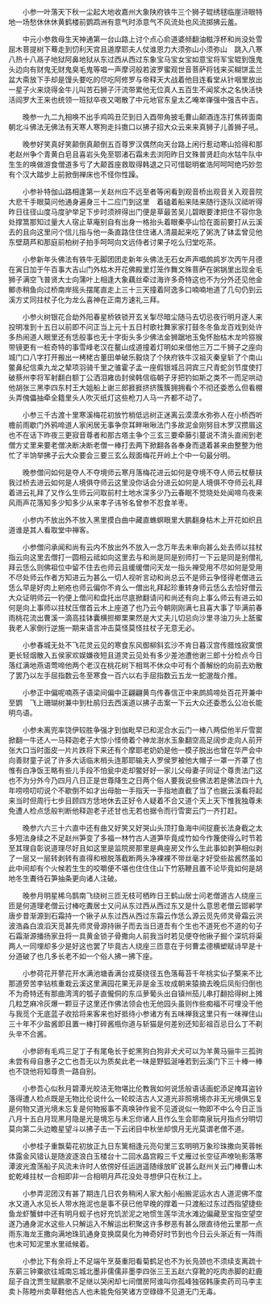 <!-- { "loadSidebar": true } -->
　　小参一叶落天下秋一尘起大地收嘉州大象陕府铁牛三个狮子辊绣毬临崖浒眼特地一场愁休休休黄鹤楼前鹦鹉洲有意气时添意气不风流处也风流掷拂云羞。

　　中元小参救母生天神通第一台山路上讨个点心俞道婆倾翻油糍浮杯和尚没处雪屈木菩提树下蓦走到忉利天宫且道摩耶夫人仗谁恩力大须弥山小须弥山　跳入八寒八热十八鬲子地狱阿鼻地狱从东过西从西过东象宝马宝女宝如意宝将军宝辊到饿鬼头边向有财鬼无财鬼臭毛鬼等唱一声摩诃般若波罗蜜观世音菩萨将钱来买糊饼盂兰盆大斋放下手却是馒头要吃的尽吃阿修罗与帝释天大战着他目连看堂从针咽里放出一星子火来烧得金牛儿叫苦石狮子汗流带累他无位真人五百生不闻浆水之名快活快活阎罗大王来也统领一班狱卒夜又喝散了中元地官东皇太乙唵崒嵂强中强吉中吉。

　　晚参一九二九相唤不出手鸡鸣丑茫到日入酉带角披毛曹山颠酒连冻打焦砖面南朝北斗佛法无佛法有天寒人寒狗走抖擞口以拂子招大众云来来真狮子儿善狮子吼。

　　晚参好笑真好笑颠倒真颠倒五百尊罗汉偶然向天台路上闲行惹动寒山拾得和那老赵州争个青黄白皂且喜岩头免至鄂渚石霜未去浏阳昨日文殊普贤赶向水牯牛队中生生的唤做游食僧道多亏了大颠首座救取得韩退之只可惜聪明崔浩阿呵呵绝巧妙忽有个汉大踏步上前掀倒禅床也不怪你性躁。

　　小参补特伽山路相逢第一关赵州应不远至者等闲看到观音桥出观音关入观音院大悲千手眼莫问他通身遍身三十二应门到这里　着磕着船来陆来随行逐队汉祗听得昨日往径山度马度驴举足下步时须辨得出门便是草最苦吴儿碧眼要津把住不容你急处撑篙那知过量大人宿止草庵别自有出身一格抬头着眼秦亭山恰在面前要打从云溪去的且向这里问个信儿指与他一条直路住住住诸人清晨起来吃了粥洗了钵盂曾见他东壁葫芦和那庭前柏树子拍手呵呵向文远侍者讨果子吃么归堂吃茶。

　　小参新年头佛法有铁牛无脚团团走新年头佛法无石女声声唱鹧鸪岁次丙午月德在寅日加于午百事大吉山门外枯木开花佛殿里灯笼作舞文殊菩萨在粥锅里出现金毛狮子满空飞普贤大士向蒲叶上相逢大象藕丝牵过海许多奇特这也不为分外还见他金鲫赤稍鱼向过桥南岸摇头摆尾直走上三十三天撞着阿逸多口喃喃地道了几句仍到云溪方丈同拄杖子化为龙么喜神在正南方速礼三拜。

　　小参火树银花合劫外阳春星桥铁锁开玄关掣尽暗尘随马去切忌夜行明月逐人来投明准到十五日以前即不问正当上元十五日村歌社舞家家打鼓冬冬鱼龙百戏到处许多热闹道人眼里还有恁般事也无十字街头多少佛法金狮踞地玉兔怀胎枯木龙吟猕猴带镜更有一桩奇特的事雪峰老汉在鳌山成道撞着灯明如来借他三万二千狮子之座向城门口八字打开搬出一栲栳古董田单破乐毅烧了个陕府铁牛汉祖灭秦皇斩了个南山鳖鼻纪信乘九龙之辇项羽骑千里之骓霍子孟一座假银城吕洞宾三尺青蛇剑节度使打破蔡州李将军射翻白额丁公洒泪雍齿封侯韩信临朝子牙把钓如斯之类不一而足哄动他胡张三黑李四东村王大姐船上谢三郎捱捱挤挤簇簇拥拥看个不彻还委悉么但看棚头弄傀儡抽牵全籍里头人吹灭纸灯这些枪刀人马一齐都不动了。

　　小参三千古渡十里寒溪梅花初放竹梢低远树正迷离云漠漠水弥弥人在小桥西听檐前雨歇门外鸦啼道人家闲居无事争奈耳畔啾啾法门多故泥金刚努目木罗汉攒眉这也不在话下昨夜三更寂音尊者和那古塔主争个三玄三要牵藤引蔓说不清头直闹到老僧方丈里来要老僧决断决断老僧一棒打去两下掀翻各各奉身而退着甚来由整整为他忙了半饷举拂子云大众要会三要三玄么觌面梅花开岭上个中一句最分明。

　　晚参僧问如何是夺人不夺境师云寒月落梅花进云如何是夺境不夺人师云杖藜扶我过桥去进云如何是人境俱夺师云这里没你话会分进云如何是人境俱不夺师云礼拜着进云礼拜了又作么生师云问取前村土地水深多少乃云春眠不觉晓处处闻啼鸟夜来风雨声花落知多少知多少从来孝子讳爷名曾参不忍食羊枣。

　　小参内不放出外不放入黑里摸白曲中藏直蟭螟眼里大鹏翻身枯木上开花如织且道谁是其人看取堂中禅客。

　　小参僧问承闻和尚有云内不放出外不放入一念万年去未审向甚么处去师以拄杖指云向这里去僧打一圆相云祗如向这里去与和尚是同是别师打一下云是同是别僧礼拜云恁么则佛祖位中留不住去也师云且缓缓僧问天龙一指头禅受用不尽如何是受用不尽处师云作者方知进云为甚么一切人视听言动和尚总云不是师云争怪得老僧进云恁么早是好肉上剜疮也师云偏你不肯么一僧出礼拜起珍重转身师云恁么去恰好僧云大众证明师云一钓便上僧问和盘托出尽底掀翻请问和尚还有向上事么师云有进云如何是向上事师以拄杖压僧首云木上座道了也乃云今朝刚刚满七且喜大事了毕满前春雨桃花流出曹溪一滴高挂钵囊横担楖栗果然是大丈夫儿切忌向沙里寻油刀头上舐蜜我老人家倒行逆施一期来语言冲击莫怪莫怪拄杖子无意无必。

　　小参春城无处不飞花灵云见的寒食东风御柳斜玄沙不肯日暮汉宫传腊烛寂寞恨更长轻烟散入五侯家欢娱嫌夜短且道灵云见处有多少差池遭他谢三郎十分检点今日落红满地燕语莺啼他两个老汉在桃花树下相骂不休众中可有个善解纷的向前去劝散了罢乃以左手屈指数云冬至寒食一百六以右手屈指数云五龙一蛇邈哉介推。

　　小参正中偏呢喃燕子语梁间偏中正翩翩黄鸟传春信正中来鹧鸪啼处百花开兼中至鹦　飞上珊瑚树兼中到杜鹃归去西溪道以拂子击案一下云大众还委悉么公冶长能明鸟语。

　　小参未离兜率饶伊较胜争强才到伽毗早已和泥合水云门一棒八两偿他半斤雪窦掀翻一牛还人一马释迦老子大惊小怪倚着个神龙澍水玉象翻空高足阔步走向人前开张大口当时面皮一片片跌将下来还有个摩耶老奶奶是他一模子脱出也曾在华严会中向善财童子说了许多大话临末梢头连那耶输夫人罗侯罗被他大帽子一罩一齐罩了也惟有白净饭王略有些儿手段不怕瓮中走却鳖好好一家儿父母妻子同证个尊贵法门这也不为分外今乃四月八日正是世尊降生之日两个俗人要我说些佛法若是佛法四十九年唠唠叨叨说个不歇倒不如才出母胎一手指天一手指地直截了当了也据云溪看将起来当时但周行七步目顾四方恁地休去正好令人疑着不合又道个天上天下惟我独尊未免遭人检点恁般判断他释迦老子还甘也无若也据令而行雪窦云门一齐打赶。

　　晚参六六三十六直中还有曲又好笑又好哭山头顶打鱼海中间捉鹿长法身截之太多短法身续之不足赵州笋变了多福一林竹古人道笋毕竟成竹如今作篾使得么时节若至其理自彰说道理尽好且如这里是监院房那里是典座房又作么生此事如剥笋相似剥了一层又一层转剥转有直得和根脱落截断两头净裸裸不带丝毫才好受些盐酱然虽如此中间却有个火候若生生的咬嚼便不堪也住住住山下竹筋鞭且置不论毕竟如何是胡地冬生聻待石笋抽条更向诸人注破。

　　晚参月明星稀乌鹊南飞绕树三匝无枝可栖昨日王鹤山居士问老僧道古人绕座三匝是何道理老僧云讨棒吃聻居士又问从东过西从西过东又是什么意思老僧云邯郸学唐步昔渐源到石霜持一个锹子从东过西从西过东霜云作恁么源云觅先师灵骨霜云洪波浩淼白浪滔天觅甚先师灵骨源持锹子而去当日道吾有个生也不道死也不道的句子石霜渐源播扬家丑将一具黄金锁子骨撒向人前我当时若见便夺他锹子掘个深坑将渠两人一同埋却多少是好这也罢了毕竟古人绕座三匝意在于何曹孟德横塑赋诗早是十分道破了也几多长老不如一个俗人拂一拂下座。

　　小参荷花开蓼花开水满池塘香满台戎葵绕径五色落莓苔千年桃实仙子檠来不比那道旁苦李钻核重栽云溪这里满园花果无非是金玉妆成朝来猿摘去晚后凤衔归倒也不为奇特还有那曲湾湾的瓠子直儱侗的东瓜萝葡头出自镇州茄儿串打翻拾得树上摊几粒芝麻冷灰爆一颗豆子这里还作佛法领会也无他园头虽则作些痴福不可埋没干他与我觅个无底蓝子收拾将来客来也好抵待小参诸方有五味禅我这里只有一味禅住山三十年不少盐酱即且置一棒打碎酱瓶你道与斩猫是何差别还知彭祖百忌日么丁不剃头辛不合酱。

　　小参卵有毛鸡三足丁子有尾龟长于蛇黑狗白狗非犬犬可以为羊黄马骊牛三孤驹未尝有母自惠子之亡也吾无以为质矣此老一味是野狐涎唾若到云溪门下三十棒一棒也不饶他将知尊贵一路自别。

　　小参吾心似秋月碧潭光皎洁无物堪比伦教我如何说恁般语话画蛇添足掩耳盗铃落得遭人检点既是无物比伦说什么一轮皎洁古人又道光非照境境亦非无光境俱忘复是何物又道光境未忘复是何物报事不真唤钟作瓮不见道说似一物即不中么今日正当八月十五白月现黑月隐是光是境忘与未忘你诸人且作么生会耶南泉玩月指点分明切莫向第二头边瞻星望斗以拂子击一下云闭目中秋坐却恨月无光莫谓老僧不道。

　　小参桂子重飘菊花初放正九日东篱相逢元亮句里三玄明明万象珍珠撒向芙蓉帐体露金风错认是随波逐浪白玉楼台十二回水晶宫殿三千丈雁过长空征声嘹喨影落寒潭波光澹荡船子风流未许时人依傍好任运逍遥随缘放旷说甚么赵州关云门棒曹山木蛇乾峰拄杖一合相即非一合相明月芦花没处寻想伊只在秋江上。

　　小参弄泥团汉有甚了期连几日农务稍闲人家大船小船搬泥运水古人道泥佛不度水又道入水见长人带水拖泥也是事不获已他早晚的撑着一只渡船过东过西指望捷些鱼龙虾蟹蚌中还有明月蚬子也好充饥淤泥之地惯生莲华流水滩边偏藏至宝指空望空遂乃通身泥水这些人只解运入不解运出积聚这许多秽恶有甚么限直待他云里那一点雨东海龙王撒向满地珠玑通身变换腐臭化为神奇好时节到也今日云头渐近有一阵雨也未可知泥里水里祗候着。

　　小参比下有余将上不足端午烹葵重阳看菊鹤足也不为长凫颈也不须续支离疏十东薪三钟粟欲往城南忘城北墨非儒儒非墨李四张三王五赵六穿靴的吃肉赤脚的赶鹿屈子自沈贾生赋鹏歌不足继以哭闲却七间僧房阿谁叫你孤峰独宿韩康卖药司马李主卖卜陈睦州卖草鞋他古人也未能免俗笑诸方空碌碌不见道无门无毒。

